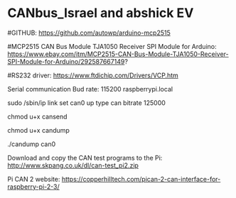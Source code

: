 # CANbus_Israel and abshick EV


#GITHUB: https://github.com/autowp/arduino-mcp2515  

#MCP2515 CAN Bus Module TJA1050 Receiver SPI Module for Arduino: https://www.ebay.com/itm/MCP2515-CAN-Bus-Module-TJA1050-Receiver-SPI-Module-for-Arduino/292587667149?

#RS232 driver: https://www.ftdichip.com/Drivers/VCP.htm

Serial communication 
Bud rate: 115200
raspberrypi.local


sudo /sbin/ip link set can0 up type can bitrate 125000

chmod u+x cansend

chmod u+x candump

./candump can0


Download and copy the CAN test programs to the Pi: http://www.skpang.co.uk/dl/can-test_pi2.zip

Pi CAN 2 website: https://copperhilltech.com/pican-2-can-interface-for-raspberry-pi-2-3/
